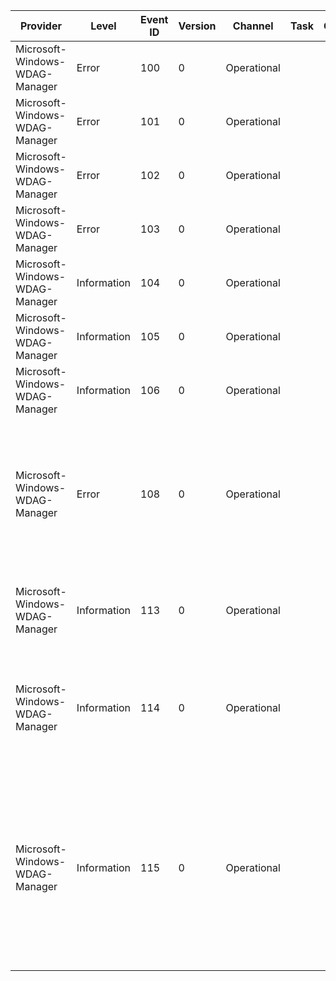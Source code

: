 Provider                        |  Level        |  Event ID  |  Version  |  Channel      |  Task  |  Opcode  |  Keyword  |  Message
--------------------------------|---------------|------------|-----------|---------------|--------|----------|-----------|--------------------------------------------------------------------------------------------------------------------------------------------------------------------------------------------------------------------------------------------------------------------------------------
Microsoft-Windows-WDAG-Manager  |  Error        |  100       |  0        |  Operational  |        |          |           |  Failed to start RPC listener: {ErrorCode}
Microsoft-Windows-WDAG-Manager  |  Error        |  101       |  0        |  Operational  |        |          |           |  Failed to start RDP connection: {ErrorCode}
Microsoft-Windows-WDAG-Manager  |  Error        |  102       |  0        |  Operational  |        |          |           |  Failed to start the container: {ErrorCode}
Microsoft-Windows-WDAG-Manager  |  Error        |  103       |  0        |  Operational  |        |          |           |  Failed to set the RDP policies: {ErrorCode}
Microsoft-Windows-WDAG-Manager  |  Information  |  104       |  0        |  Operational  |        |          |           |  RDP Session was disconnected: Reason = {Reason}; Extended = {ExtReason}
Microsoft-Windows-WDAG-Manager  |  Information  |  105       |  0        |  Operational  |        |          |           |
Microsoft-Windows-WDAG-Manager  |  Information  |  106       |  0        |  Operational  |        |          |           |
Microsoft-Windows-WDAG-Manager  |  Error        |  108       |  0        |  Operational  |        |          |           |  A Failure has occurred: HResult = {HResult}; File = {File}; LineNumber = {LineNumber}; Function = {Function}; Message = {Message}; CallingContext = {CallContext}; Module = {Module}; Code = {Code}
Microsoft-Windows-WDAG-Manager  |  Information  |  113       |  0        |  Operational  |        |          |           |  Informational Event: Message = {Message}; HResult = {ErrorCode}; ContainerId = {Container Id}
Microsoft-Windows-WDAG-Manager  |  Information  |  114       |  0        |  Operational  |        |          |           |  Informational Event: Message = {Message}; HResult = {ErrorCode}; ContainerId = {Container Id}; ProgramId = {AppId}; Arguments = {Arguments}
Microsoft-Windows-WDAG-Manager  |  Information  |  115       |  0        |  Operational  |        |          |           |  A WDAG Error Dialogue has been shown: ContainerId = {ContainerId}; ProgramType = {ProgramType}; Container Error = {LastOperationResult}; Container Error Extended = {NotificationType}; RdpError = {RdpError}; Rdp Error Extended = {RdpErrorExt}; Location = {RdpNotificationEvent}